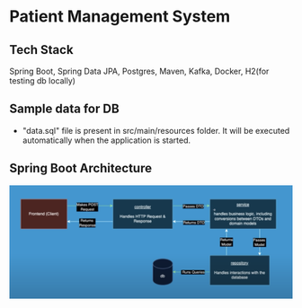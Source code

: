 # Patient Management System

## Tech Stack
Spring Boot, Spring Data JPA, Postgres, Maven, Kafka, Docker, H2(for testing db locally)

## Sample data for DB
- "data.sql" file is present in src/main/resources folder. It will be executed automatically when the application is started.

## Spring Boot Architecture
![Spring-Boot-Architecture](https://github.com/naveen-v-v/patient-management-system/blob/main/1-springboot-architecture.png)